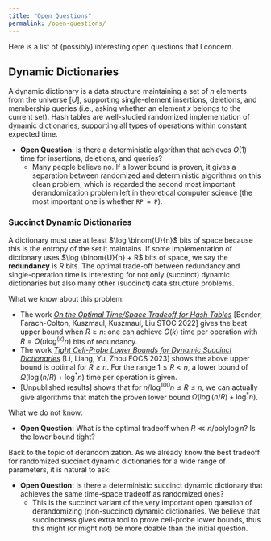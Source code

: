 ```yaml
---
title: "Open Questions"
permalink: /open-questions/
---
```


Here is a list of (possibly) interesting open questions that I concern.

## Dynamic Dictionaries

A dynamic dictionary is a data structure maintaining a set of $n$ elements from the universe $[U]$, supporting single-element insertions, deletions, and membership queries (i.e., asking whether an element $x$ belongs to the current set). Hash tables are well-studied randomized implementation of dynamic dictionaries, supporting all types of operations within constant expected time.

- **Open Question**: Is there a deterministic algorithm that achieves $O(1)$ time for insertions, deletions, and queries?
  - Many people believe no. If a lower bound is proven, it gives a separation between randomized and deterministic algorithms on this clean problem, which is regarded the second most important derandomization problem left in theoretical computer science (the most important one is whether `RP = P`).

### Succinct Dynamic Dictionaries

A dictionary must use at least $\log \binom{U}{n}$ bits of space because this is the entropy of the set it maintains. If some implementation of dictionary uses $\log \binom{U}{n} + R$ bits of space, we say the **redundancy** is $R$ bits. The optimal trade-off between redundancy and single-operation time is interesting for not only (succinct) dynamic dictionaries but also many other (succinct) data structure problems.

What we know about this problem:

- The work *[On the Optimal Time/Space Tradeoff for Hash Tables](https://arxiv.org/abs/2111.00602)* [Bender, Farach-Colton, Kuszmaul, Kuszmaul, Liu STOC 2022] gives the best upper bound when $R \ge n$: one can achieve $O(k)$ time per operation with $R = O(n \log^{(k)} n)$ bits of redundancy.
- The work *[Tight Cell-Probe Lower Bounds for Dynamic Succinct Dictionaries](https://arxiv.org/abs/2306.02253)* [Li, Liang, Yu, Zhou FOCS 2023] shows the above upper bound is optimal for $R \ge n$. For the range $1 \le R < n$, a lower bound of $\Omega(\log (n/R) + \log^* n)$ time per operation is given.
- [Unpublished results] shows that for $n / \log^{100} n \le R \le n$, we can actually give algorithms that match the proven lower bound $\Omega(\log (n/R) + \log^* n)$.

What we do not know:

- **Open Question:** What is the optimal tradeoff when $R \ll n / \text{poly} \log n$? Is the lower bound tight?

Back to the topic of derandomization. As we already know the best tradeoff for randomized succinct dynamic dictionaries for a wide range of parameters, it is natural to ask:

- **Open Question:** Is there a deterministic succinct dynamic dictionary that achieves the same time-space tradeoff as randomized ones?
  - This is the succinct variant of the very important open question of derandomizing (non-succinct) dynamic dictionaries. We believe that succinctness gives extra tool to prove cell-probe lower bounds, thus this might (or might not) be more doable than the initial question.
